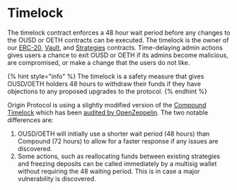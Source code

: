 # Timelock

The timelock contract enforces a 48 hour wait period before any changes to the OUSD or OETH contracts can be executed. The timelock is the owner of our [ERC-20](../architecture.md), [Vault](vault.md), and [Strategies](strategies.md) contracts. Time-delaying admin actions gives users a chance to exit OUSD or OETH if its admins become malicious, are compromised, or make a change that the users do not like.

{% hint style="info" %}
The timelock is a safety measure that gives OUSD/OETH holders 48 hours to withdraw their funds if they have objections to any proposed upgrades to the protocol.
{% endhint %}

Origin Protocol is using a slightly modified version of the [Compound Timelock](https://compound.finance/docs/governance) which has been [audited by OpenZeppelin](https://blog.openzeppelin.com/compound-finance-patch-audit/). The two notable differences are:

1. OUSD/OETH will initially use a shorter wait period (48 hours) than Compound (72 hours) to allow for a faster response if any issues are discovered.
2. Some actions, such as reallocating funds between existing strategies and freezing deposits can be called immediately by a multisig wallet without requiring the 48 waiting period. This is in case a major vulnerability is discovered.
